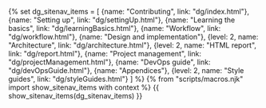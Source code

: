 {% set dg_sitenav_items = [
  {name: "Contributing", link: "dg/index.html"},
  {name: "Setting up", link: "dg/settingUp.html"},
  {name: "Learning the basics", link: "dg/learningBasics.html"},
  {name: "Workflow", link: "dg/workflow.html"},
  {name: "Design and implementation"},
  {level: 2, name: "Architecture", link: "dg/architecture.html"},
  {level: 2, name: "HTML report", link: "dg/report.html"},
  {name: "Project management", link: "dg/projectManagement.html"},
  {name: "DevOps guide", link: "dg/devOpsGuide.html"},
  {name: "Appendices"},
  {level: 2, name: "Style guides", link: "dg/styleGuides.html"}
]
%}
{% from "scripts/macros.njk" import show_sitenav_items with context %}
<site-nav>
{{ show_sitenav_items(dg_sitenav_items) }}
</site-nav>
